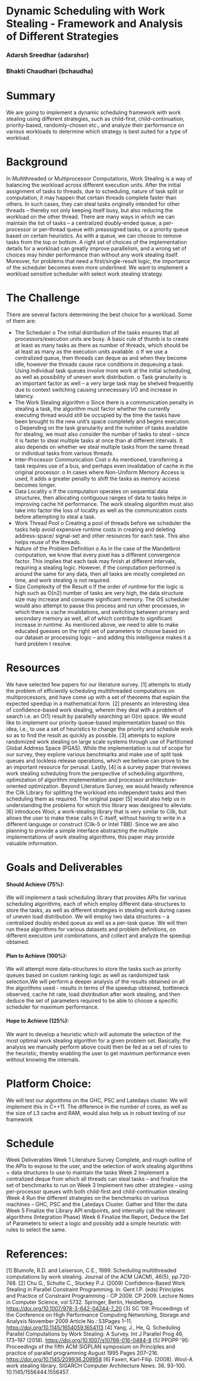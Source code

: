 # Dynamic Scheduling with Work Stealing - Framework and Analysis of Different Strategies

### Adarsh Sreedhar (adarshsr)
### Bhakti Chaudhari (bchaudha)

# Summary
We are going to implement a dynamic scheduling framework with work stealing using different strategies, such as child-first, child-continuation, priority-based, randomly-chosen etc., and analyze their performance on various workloads to determine which strategy is best suited for a type of workload. 

# Background
In Multithreaded or Multiprocessor Computations, Work Stealing is a way of balancing the workload across different execution units. After the initial assignment of tasks to threads, due to scheduling, nature of task split or computation, it may happen that certain threads complete faster than others. In such cases, they can steal tasks originally intended for other threads – thereby not only keeping itself busy, but also reducing the workload on the other thread.
There are many ways in which we can maintain the list of tasks – a centralized doubly-ended queue, a per-processor or per-thread queue with preassigned tasks, or a priority queue based on certain heuristics. As with a queue, we can choose to remove tasks from the top or bottom. A right set of choices of the implementation details for a workload can greatly improve parallelism, and a wrong set of choices may hinder performance than without any work stealing itself. Moreover, for problems that need a first/single-result logic, the importance of the scheduler becomes even more underlined.
We want to implement a workload sensitive scheduler with select work stealing strategy.

# The Challenge
There are several factors determining the best choice for a workload. Some of them are:
-	The Scheduler
o	The initial distribution of the tasks ensures that all processors/execution units are busy. A basic rule of thumb is to create at least as many tasks as there as number of threads, which should be at least as many as the execution units available.
o	If we use a centralized queue, then threads can deque as and when they become idle, however the threads cause race conditions in dequeuing a task. Using individual task queues involve more work at the initial scheduling, as well as possibility of uneven work distribution.
o	Task granularity is an important factor as well – a very large task may be shelved frequently due to context switching causing unnecessary I/O and increase in latency.
-	The Work Stealing algorithm 
o	Since there is a communication penalty in stealing a task, the algorithm must factor whether the currently executing thread would still be occupied by the time the tasks have been brought to the new unit’s space completely and begins execution.
o	Depending on the task granularity and the number of tasks available for stealing, we must also consider the number of tasks to steal – since it is faster to steal multiple tasks at once than at different intervals. It also depends on whether we steal multiple tasks from the same thread or individual tasks from various threads.
-	Inter-Processor Communication Cost
o	As mentioned, transferring a task requires use of a bus, and perhaps even invalidation of cache in the original processor. 
o	In cases where Non-Uniform Memory Access is used, it adds a greater penalty to shift the tasks as memory access becomes longer.
-	Data Locality
o	If the computation operates on sequential data structures, then allocating contiguous ranges of data to tasks helps in improving cache hit performance. The work stealing algorithm must also take into factor the loss of locality as well as the communication costs before attempting to steal a task.
-	Work Thread Pool
o	Creating a pool of threads before we scheduler the tasks help avoid expensive runtime costs in creating and deleting address-space/ signal-set and other resources for each task. This also helps reuse of the threads.
-	Nature of the Problem Definition
o	As in the case of the Mandelbrot computation, we know that every pixel has a different convergence factor. This implies that each task may finish at different intervals, requiring a stealing logic. However, if the computation performed is around the same for any data, then all tasks are mostly completed on time, and work stealing is not required.
-	Size Complexity of the Result
o	If the order of runtime for the logic is high such as O(n2) number of tasks are very high, the data structure size may increase and consume significant memory. The OS scheduler would also attempt to pause this process and run other processes, in which there is cache invalidations, and switching between primary and secondary memory as well, all of which contribute to significant increase in runtime. 
As mentioned above, we need to able to make educated guesses on the right set of parameters to choose based on our dataset or processing logic – and adding this intelligence makes it a hard problem t resolve.

# Resources
We have selected few papers for our literature survey. 
[1] attempts to study the problem of efficiently scheduling multithreaded computations on multiprocessors, and have come up with a set of theorems that explain the expected speedup in a mathematical form.
[2] presents an interesting idea of confidence-based work stealing, wherein they deal with a problem of search i.e. an O(1) result by parallelly searching an O(n) space. We would like to implement our priority queue-based implementation based on this idea, i.e., to use a set of heuristics to change the priority and schedule work so as to find the result as quickly as possible.
[3] attempts to explore randomized work stealing on large scale systems through use of Partitioned Global Address Space (PGAS). While the implementation is out of scope for our survey, they explore various benchmarks and make use of split task queues and lockless release operations, which we believe can prove to be an important resource for perusal.
Lastly, [4] is a survey paper that reviews work stealing scheduling from the perspective of scheduling algorithms, optimization of algorithm implementation and processor architecture-oriented optimization. 
Beyond Literature Survey, we would heavily reference the Cilk Library for splitting the workload into independent tasks and then scheduling them as required. The original paper [5] would also help us in understanding the problems for which this library was designed to alleviate.
[6] introduces Wool, a work-stealing library that is very similar to Cilk, but allows the user to make these calls in C itself, without having to write in a different language or construct (Cilk-5 or Intel TBB). Since we are also planning to provide a simple interface abstracting the multiple implementations of work stealing algorithms, this paper may provide valuable information.

# Goals and Deliverables
#### Should Achieve (75%):
We will implement a task scheduling library that provides APIs for various scheduling algorithms, each of which employ different data-structures to store the tasks, as well as different strategies in stealing work during cases of uneven load distribution. We will employ two data structures – a centralized doubly ended queue as well as a per-task queue. We will then run these algorithms for various datasets and problem definitions, on different execution unit combinations, and collect and analyze the speedup obtained.

#### Plan to Achieve (100%):
We will attempt more data-structures to store the tasks such as priority queues based on custom ranking logic as well as randomized task selection.We will perform a deeper analysis of the results obtained on all the algorithms used - results in terms of the speedup obtained, bottleneck observed, cache hit rate, load distribution after work stealing, and then deduce the set of parameters required to be able to choose a specific scheduler for maximum performance.

#### Hope to Achieve (125%):
We want to develop a heuristic which will automate the selection of the most optimal work stealing algorithm for a given problem set. Basically, the analysis we manually perform above could then be fed as a set of rules to the heuristic, thereby enabling the user to get maximum performance even without knowing the internals.

# Platform Choice:
We will test our algorithms on the GHC, PSC and Latedays cluster. We will implement this in C++11.
The difference in the number of cores, as well as the size of L3 cache and RAM, would also help us in robust testing of our framework

# Schedule
Week	Deliverables
Week 1	Literature Survey Complete, and rough outline of the APIs to expose to the user, and the selection of work stealing algorithms + data structures to use to maintain the tasks
Week 2	Implement a centralized deque from which all threads can steal tasks – and finalize the set of benchmarks to run on
Week 3	Implement two other strategies – using per-processor queues with both child-first and child-continuation stealing
Week 4	Run the different strategies on the benchmarks on various machines – GHC, PSC and the Latedays Cluster. Gather and filter the data
Week 5	Finalize the Library API endpoints, and internally call the relevant algorithms (Integration Phase)
Week 6	Finalize the Report, Deduce the Set of Parameters to select a logic and possibly add a simple heuristic with rules to select the same.

# References:
[1] Blumofe, R.D. and Leiserson, C.E., 1999. Scheduling multithreaded computations by work stealing. Journal of the ACM (JACM), 46(5), pp.720-748.
[2] Chu G., Schulte C., Stuckey P.J. (2009) Confidence-Based Work Stealing in Parallel Constraint Programming. In: Gent I.P. (eds) Principles and Practice of Constraint Programming - CP 2009. CP 2009. Lecture Notes in Computer Science, vol 5732. Springer, Berlin, Heidelberg. https://doi.org/10.1007/978-3-642-04244-7_20
[3] SC '09: Proceedings of the Conference on High Performance Computing Networking, Storage and Analysis November 2009 Article No.: 53Pages 1–11. https://doi.org/10.1145/1654059.1654113
[4] Yang, J., He, Q. Scheduling Parallel Computations by Work Stealing: A Survey. Int J Parallel Prog 46, 173–197 (2018). https://doi.org/10.1007/s10766-016-0484-8
[5] PPOPP '95: Proceedings of the fifth ACM SIGPLAN symposium on Principles and practice of parallel programming August 1995 Pages 207–216. https://doi.org/10.1145/209936.209958
[6] Faxen, Karl-Filip. (2008). Wool-A work stealing library. SIGARCH Computer Architecture News. 36. 93-100. 10.1145/1556444.1556457.
